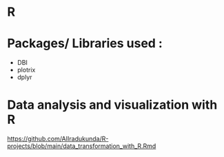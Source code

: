 # R

# Packages/ Libraries used :

- DBI
- plotrix
- dplyr


# Data analysis and visualization with R

https://github.com/AIIradukunda/R-projects/blob/main/data_transformation_with_R.Rmd
